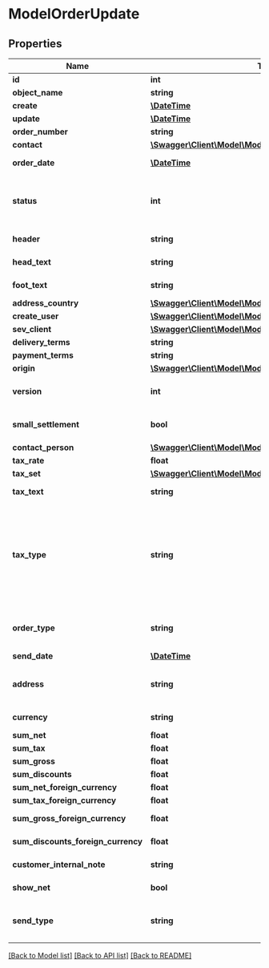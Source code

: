 # ModelOrderUpdate

## Properties
Name | Type | Description | Notes
------------ | ------------- | ------------- | -------------
**id** | **int** | The order id | [optional] 
**object_name** | **string** | The order object name | [optional] 
**create** | [**\DateTime**](\DateTime.md) | Date of order creation | [optional] 
**update** | [**\DateTime**](\DateTime.md) | Date of last order update | [optional] 
**order_number** | **string** | The order number | [optional] 
**contact** | [**\Swagger\Client\Model\ModelOrderUpdateContact**](ModelOrderUpdateContact.md) |  | [optional] 
**order_date** | [**\DateTime**](\DateTime.md) | Needs to be provided as timestamp or dd.mm.yyyy | [optional] 
**status** | **int** | Please have a look in       &lt;a href&#x3D;&#x27;https://api.sevdesk.de/#section/Types-and-status-of-orders&#x27;&gt;status of orders&lt;/a&gt;      to see what the different status codes mean | [optional] 
**header** | **string** | Normally consist of prefix plus the order number | [optional] 
**head_text** | **string** | Certain html tags can be used here to format your text | [optional] 
**foot_text** | **string** | Certain html tags can be used here to format your text | [optional] 
**address_country** | [**\Swagger\Client\Model\ModelOrderUpdateAddressCountry**](ModelOrderUpdateAddressCountry.md) |  | [optional] 
**create_user** | [**\Swagger\Client\Model\ModelOrderUpdateCreateUser**](ModelOrderUpdateCreateUser.md) |  | [optional] 
**sev_client** | [**\Swagger\Client\Model\ModelOrderUpdateSevClient**](ModelOrderUpdateSevClient.md) |  | [optional] 
**delivery_terms** | **string** | Delivery terms of the order | [optional] 
**payment_terms** | **string** | Payment terms of the order | [optional] 
**origin** | [**\Swagger\Client\Model\ModelOrderOrigin**](ModelOrderOrigin.md) |  | [optional] 
**version** | **int** | Version of the order.&lt;br&gt;      Can be used if you have multiple drafts for the same order.&lt;br&gt;      Should start with 0 | [optional] 
**small_settlement** | **bool** | Defines if the client uses the small settlement scheme.      If yes, the order must not contain any vat | [optional] 
**contact_person** | [**\Swagger\Client\Model\ModelOrderUpdateContactPerson**](ModelOrderUpdateContactPerson.md) |  | [optional] 
**tax_rate** | **float** | Is overwritten by order position tax rates | [optional] 
**tax_set** | [**\Swagger\Client\Model\ModelOrderUpdateTaxSet**](ModelOrderUpdateTaxSet.md) |  | [optional] 
**tax_text** | **string** | A common tax text would be &#x27;Umsatzsteuer 19%&#x27; | [optional] 
**tax_type** | **string** | Tax type of the order. There are four tax types: 1. default - Umsatzsteuer ausweisen 2. eu - Steuerfreie innergemeinschaftliche Lieferung (Europäische Union) 3. noteu - Steuerschuldnerschaft des Leistungsempfängers (außerhalb EU, z. B. Schweiz) 4. custom - Using custom tax set 5. ss - Not subject to VAT according to §19 1 UStG Tax rates are heavily connected to the tax type used. | [optional] 
**order_type** | **string** | Type of the order. For more information on the different types, check      &lt;a href&#x3D;&#x27;https://api.sevdesk.de/#section/Types-and-status-of-orders&#x27;&gt;this&lt;/a&gt; | [optional] 
**send_date** | [**\DateTime**](\DateTime.md) | The date the order was sent to the customer | [optional] 
**address** | **string** | Complete address of the recipient including name, street, city, zip and country.&lt;br&gt;       Line breaks can be used and will be displayed on the invoice pdf. | [optional] 
**currency** | **string** | Currency used in the order. Needs to be currency code according to ISO-4217 | [optional] 
**sum_net** | **float** | Net sum of the order | [optional] 
**sum_tax** | **float** | Tax sum of the order | [optional] 
**sum_gross** | **float** | Gross sum of the order | [optional] 
**sum_discounts** | **float** | Sum of all discounts in the order | [optional] 
**sum_net_foreign_currency** | **float** | Net sum of the order in the foreign currency | [optional] 
**sum_tax_foreign_currency** | **float** | Tax sum of the order in the foreign currency | [optional] 
**sum_gross_foreign_currency** | **float** | Gross sum of the order in the foreign currency | [optional] 
**sum_discounts_foreign_currency** | **float** | Discounts sum of the order in the foreign currency | [optional] 
**customer_internal_note** | **string** | Internal note of the customer. Contains data entered into field &#x27;Referenz/Bestellnummer&#x27; | [optional] 
**show_net** | **bool** | If true, the net amount of each position will be shown on the order. Otherwise gross amount | [optional] 
**send_type** | **string** | Type which was used to send the order. IMPORTANT: Please refer to the order section of the       *     API-Overview to understand how this attribute can be used before using it! | [optional] 

[[Back to Model list]](../../README.md#documentation-for-models) [[Back to API list]](../../README.md#documentation-for-api-endpoints) [[Back to README]](../../README.md)

